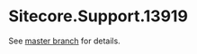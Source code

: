 # Sitecore.Support.13919

See [master branch](https://github.com/sitecoresupport/Sitecore.Support.13919) for details.